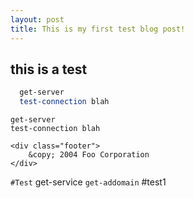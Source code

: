 ```yaml
---
layout: post
title: This is my first test blog post!
---
```


## this is a test

```powershell
  get-server
  test-connection blah
```

<pre><code>get-server
test-connection blah
</code></pre>

<pre><code>&lt;div class="footer"&gt;
    &amp;copy; 2004 Foo Corporation
&lt;/div&gt;
</code></pre>

` #Test
` get-service
` get-addomain
` #test1
